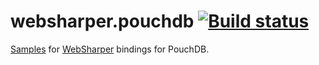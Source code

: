# websharper.pouchdb [![Build status](https://ci.appveyor.com/api/projects/status/qm5j3uuyt6gbvx0a)](https://ci.appveyor.com/project/Jand42/samples-websharper-pouchdb)


[Samples][samp] for [WebSharper][ws] bindings for PouchDB.



[samp]: http://intellifactory.github.io/websharper.pouchdb.samples
[ws]: http://websharper.com/

